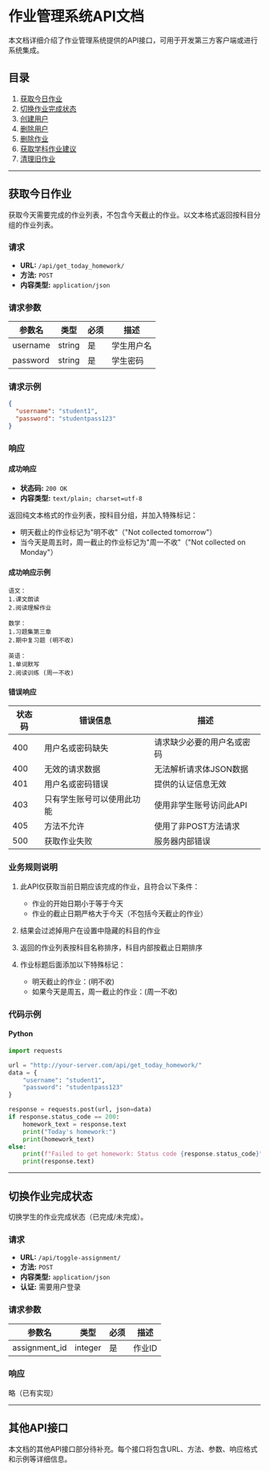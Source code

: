 # 作业管理系统API文档

本文档详细介绍了作业管理系统提供的API接口，可用于开发第三方客户端或进行系统集成。

## 目录

1. [获取今日作业](#获取今日作业)
2. [切换作业完成状态](#切换作业完成状态)
3. [创建用户](#创建用户)
4. [删除用户](#删除用户)
5. [删除作业](#删除作业)
6. [获取学科作业建议](#获取学科作业建议)
7. [清理旧作业](#清理旧作业)

---

## 获取今日作业

获取今天需要完成的作业列表，不包含今天截止的作业。以文本格式返回按科目分组的作业列表。

### 请求

- **URL:** `/api/get_today_homework/`
- **方法:** `POST`
- **内容类型:** `application/json`

### 请求参数

| 参数名 | 类型 | 必须 | 描述 |
|--------|------|------|------|
| username | string | 是 | 学生用户名 |
| password | string | 是 | 学生密码 |

### 请求示例

```json
{
  "username": "student1",
  "password": "studentpass123"
}
```

### 响应

#### 成功响应

- **状态码:** `200 OK`
- **内容类型:** `text/plain; charset=utf-8`

返回纯文本格式的作业列表，按科目分组，并加入特殊标记：
- 明天截止的作业标记为"明不收"（"Not collected tomorrow"）
- 当今天是周五时，周一截止的作业标记为"周一不收"（"Not collected on Monday"）

#### 成功响应示例

```
语文：
1.课文朗读
2.阅读理解作业

数学：
1.习题集第三章
2.期中复习题 (明不收)

英语：
1.单词默写
2.阅读训练 (周一不收)
```

#### 错误响应

| 状态码 | 错误信息 | 描述 |
|--------|----------|------|
| 400 | 用户名或密码缺失 | 请求缺少必要的用户名或密码 |
| 400 | 无效的请求数据 | 无法解析请求体JSON数据 |
| 401 | 用户名或密码错误 | 提供的认证信息无效 |
| 403 | 只有学生账号可以使用此功能 | 使用非学生账号访问此API |
| 405 | 方法不允许 | 使用了非POST方法请求 |
| 500 | 获取作业失败 | 服务器内部错误 |

### 业务规则说明

1. 此API仅获取当前日期应该完成的作业，且符合以下条件：
   - 作业的开始日期小于等于今天
   - 作业的截止日期严格大于今天（不包括今天截止的作业）
   
2. 结果会过滤掉用户在设置中隐藏的科目的作业

3. 返回的作业列表按科目名称排序，科目内部按截止日期排序

4. 作业标题后面添加以下特殊标记：
   - 明天截止的作业：(明不收)
   - 如果今天是周五，周一截止的作业：(周一不收)

### 代码示例

#### Python

```python
import requests

url = "http://your-server.com/api/get_today_homework/"
data = {
    "username": "student1",
    "password": "studentpass123"
}

response = requests.post(url, json=data)
if response.status_code == 200:
    homework_text = response.text
    print("Today's homework:")
    print(homework_text)
else:
    print(f"Failed to get homework: Status code {response.status_code}")
    print(response.text)
```

---

## 切换作业完成状态

切换学生的作业完成状态（已完成/未完成）。

### 请求

- **URL:** `/api/toggle-assignment/`
- **方法:** `POST`
- **内容类型:** `application/json`
- **认证:** 需要用户登录

### 请求参数

| 参数名 | 类型 | 必须 | 描述 |
|--------|------|------|------|
| assignment_id | integer | 是 | 作业ID |

### 响应

略（已有实现）

---

## 其他API接口

本文档的其他API接口部分待补充。每个接口将包含URL、方法、参数、响应格式和示例等详细信息。 